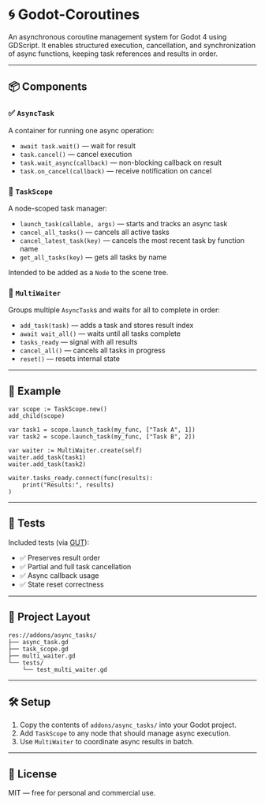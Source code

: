 # 🌀 Godot-Coroutines

An asynchronous coroutine management system for Godot 4 using GDScript. It enables structured execution, cancellation, and synchronization of async functions, keeping task references and results in order.

---

## 📦 Components

### ✅ `AsyncTask`

A container for running one async operation:

- `await task.wait()` — wait for result
- `task.cancel()` — cancel execution
- `task.wait_async(callback)` — non-blocking callback on result
- `task.on_cancel(callback)` — receive notification on cancel

### 🔁 `TaskScope`

A node-scoped task manager:

- `launch_task(callable, args)` — starts and tracks an async task
- `cancel_all_tasks()` — cancels all active tasks
- `cancel_latest_task(key)` — cancels the most recent task by function name
- `get_all_tasks(key)` — gets all tasks by name

Intended to be added as a `Node` to the scene tree.

### 🔗 `MultiWaiter`

Groups multiple `AsyncTask`s and waits for all to complete in order:

- `add_task(task)` — adds a task and stores result index
- `await wait_all()` — waits until all tasks complete
- `tasks_ready` — signal with all results
- `cancel_all()` — cancels all tasks in progress
- `reset()` — resets internal state

---

## 🚀 Example

```gdscript
var scope := TaskScope.new()
add_child(scope)

var task1 = scope.launch_task(my_func, ["Task A", 1])
var task2 = scope.launch_task(my_func, ["Task B", 2])

var waiter := MultiWaiter.create(self)
waiter.add_task(task1)
waiter.add_task(task2)

waiter.tasks_ready.connect(func(results):
    print("Results:", results)
)
```

---

## 🧪 Tests

Included tests (via [GUT](https://github.com/bitwes/Gut)):

- ✅ Preserves result order
- ✅ Partial and full task cancellation
- ✅ Async callback usage
- ✅ State reset correctness

---

## 📁 Project Layout

```
res://addons/async_tasks/
├── async_task.gd
├── task_scope.gd
├── multi_waiter.gd
└── tests/
    └── test_multi_waiter.gd
```

---

## 🛠 Setup

1. Copy the contents of `addons/async_tasks/` into your Godot project.
2. Add `TaskScope` to any node that should manage async execution.
3. Use `MultiWaiter` to coordinate async results in batch.

---

## 🔖 License

MIT — free for personal and commercial use.
